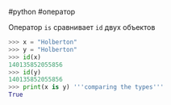 #python #оператор

Оператор `is` сравнивает `id` двух объектов
```python
>>> x = "Holberton"
>>> y = "Holberton"
>>> id(x)
140135852055856
>>> id(y)
140135852055856
>>> print(x is y) '''comparing the types'''
True
```